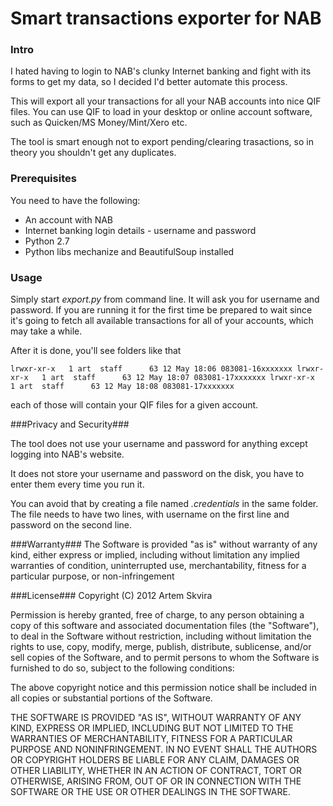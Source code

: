 # Smart transactions exporter for NAB #

### Intro #

I hated having to login to NAB's clunky Internet banking and fight with its forms to get my data, so I decided I'd better automate this process.

This will export all your transactions for all your NAB accounts into nice QIF
files. You can use QIF to load in your desktop or online account software, such as Quicken/MS Money/Mint/Xero etc.

The tool is smart enough not to export pending/clearing trasactions, so in theory
you shouldn't get any duplicates.


### Prerequisites ##

You need to have the following:

- An account with NAB
- Internet banking login details - username and password
- Python 2.7
- Python libs mechanize and BeautifulSoup installed

### Usage ##

Simply start *export.py* from command line. It will ask you for username and password. If you are running it for the first time be prepared to wait since it's going to fetch all available transactions for all of your accounts, which may take a while.

After it is done, you'll see folders like that

`lrwxr-xr-x   1 art  staff      63 12 May 18:06 083081-16xxxxxxx
lrwxr-xr-x   1 art  staff      63 12 May 18:07 083081-17xxxxxxx
lrwxr-xr-x   1 art  staff      63 12 May 18:08 083081-17xxxxxxx
`

each of those will contain your QIF files for a given account.

###Privacy and Security###

The tool does not use your username and password for anything except logging into NAB's website.

It does not store your username and password on the disk, you have to enter them every time you run it.

You can avoid that by creating a file named *.credentials* in the same folder. The file needs to have two lines, with username on the first line and password on the second line.


###Warranty###
The Software is provided "as is" without warranty of any kind, either express or implied, including without limitation any implied warranties of condition, uninterrupted use, merchantability, fitness for a particular purpose, or non-infringement


###License###
Copyright (C) 2012 Artem Skvira

Permission is hereby granted, free of charge, to any person obtaining a copy of this software and associated documentation files (the "Software"), to deal in the Software without restriction, including without limitation the rights to use, copy, modify, merge, publish, distribute, sublicense, and/or sell copies of the Software, and to permit persons to whom the Software is furnished to do so, subject to the following conditions:

The above copyright notice and this permission notice shall be included in all copies or substantial portions of the Software.

THE SOFTWARE IS PROVIDED "AS IS", WITHOUT WARRANTY OF ANY KIND, EXPRESS OR IMPLIED, INCLUDING BUT NOT LIMITED TO THE WARRANTIES OF MERCHANTABILITY, FITNESS FOR A PARTICULAR PURPOSE AND NONINFRINGEMENT. IN NO EVENT SHALL THE AUTHORS OR COPYRIGHT HOLDERS BE LIABLE FOR ANY CLAIM, DAMAGES OR OTHER LIABILITY, WHETHER IN AN ACTION OF CONTRACT, TORT OR OTHERWISE, ARISING FROM, OUT OF OR IN CONNECTION WITH THE SOFTWARE OR THE USE OR OTHER DEALINGS IN THE SOFTWARE.
